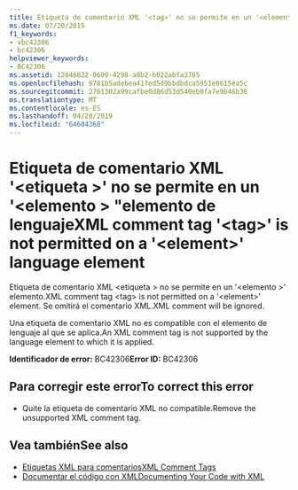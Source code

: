 ```yaml
---
title: Etiqueta de comentario XML '<tag>' no se permite en un '<element>"elemento de lenguaje
ms.date: 07/20/2015
f1_keywords:
- vbc42306
- bc42306
helpviewer_keywords:
- BC42306
ms.assetid: 12846822-0609-4298-a8b2-b022abfa3765
ms.openlocfilehash: 9781b5adebea41fed5d9bbdbdca5951e6615ea5c
ms.sourcegitcommit: 2701302a99cafbe0d86d53d540eb0fa7e9b46b36
ms.translationtype: MT
ms.contentlocale: es-ES
ms.lasthandoff: 04/28/2019
ms.locfileid: "64604368"
---
```

# <a name="xml-comment-tag-tag-is-not-permitted-on-a-element-language-element"></a><span data-ttu-id="f9ba5-102">Etiqueta de comentario XML '\<etiqueta >' no se permite en un '\<elemento > "elemento de lenguaje</span><span class="sxs-lookup"><span data-stu-id="f9ba5-102">XML comment tag '\<tag>' is not permitted on a '\<element>' language element</span></span>
<span data-ttu-id="f9ba5-103">Etiqueta de comentario XML \<etiqueta > no se permite en un '\<elemento >' elemento.</span><span class="sxs-lookup"><span data-stu-id="f9ba5-103">XML comment tag \<tag> is not permitted on a '\<element>' element.</span></span> <span data-ttu-id="f9ba5-104">Se omitirá el comentario XML.</span><span class="sxs-lookup"><span data-stu-id="f9ba5-104">XML comment will be ignored.</span></span>  
  
 <span data-ttu-id="f9ba5-105">Una etiqueta de comentario XML no es compatible con el elemento de lenguaje al que se aplica.</span><span class="sxs-lookup"><span data-stu-id="f9ba5-105">An XML comment tag is not supported by the language element to which it is applied.</span></span>  
  
 <span data-ttu-id="f9ba5-106">**Identificador de error:** BC42306</span><span class="sxs-lookup"><span data-stu-id="f9ba5-106">**Error ID:** BC42306</span></span>  
  
## <a name="to-correct-this-error"></a><span data-ttu-id="f9ba5-107">Para corregir este error</span><span class="sxs-lookup"><span data-stu-id="f9ba5-107">To correct this error</span></span>  
  
- <span data-ttu-id="f9ba5-108">Quite la etiqueta de comentario XML no compatible.</span><span class="sxs-lookup"><span data-stu-id="f9ba5-108">Remove the unsupported XML comment tag.</span></span>  
  
## <a name="see-also"></a><span data-ttu-id="f9ba5-109">Vea también</span><span class="sxs-lookup"><span data-stu-id="f9ba5-109">See also</span></span>

- [<span data-ttu-id="f9ba5-110">Etiquetas XML para comentarios</span><span class="sxs-lookup"><span data-stu-id="f9ba5-110">XML Comment Tags</span></span>](../../visual-basic/language-reference/xmldoc/index.md)
- [<span data-ttu-id="f9ba5-111">Documentar el código con XML</span><span class="sxs-lookup"><span data-stu-id="f9ba5-111">Documenting Your Code with XML</span></span>](../../visual-basic/programming-guide/program-structure/documenting-your-code-with-xml.md)
